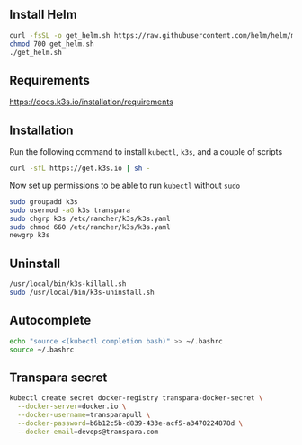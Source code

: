## Install Helm

```bash
curl -fsSL -o get_helm.sh https://raw.githubusercontent.com/helm/helm/main/scripts/get-helm-3
chmod 700 get_helm.sh
./get_helm.sh
```
## Requirements

https://docs.k3s.io/installation/requirements

## Installation

Run the following command to install `kubectl`, `k3s`, and a couple of scripts
```bash
curl -sfL https://get.k3s.io | sh -
```
Now set up permissions to be able to run `kubectl` without `sudo`
```bash
sudo groupadd k3s
sudo usermod -aG k3s transpara
sudo chgrp k3s /etc/rancher/k3s/k3s.yaml
sudo chmod 660 /etc/rancher/k3s/k3s.yaml
newgrp k3s
```


## Uninstall

```bash
/usr/local/bin/k3s-killall.sh
sudo /usr/local/bin/k3s-uninstall.sh
```

## Autocomplete

```bash
echo "source <(kubectl completion bash)" >> ~/.bashrc
source ~/.bashrc
```

## Transpara secret

```bash
kubectl create secret docker-registry transpara-docker-secret \
  --docker-server=docker.io \
  --docker-username=transparapull \
  --docker-password=b6b12c5b-d839-433e-acf5-a3470224878d \
  --docker-email=devops@transpara.com
```

